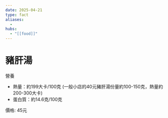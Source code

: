 ```yaml
---
date: 2025-04-21
type: fact
aliases:
  -
hubs:
  - "[[food]]"
---
```


# 豬肝湯

營養
- 熱量：約199大卡/100克 (一般小店的40元豬肝湯份量約100-150克，熱量約200-300大卡)
- 蛋白質：約14.6克/100克

價格: 45元
